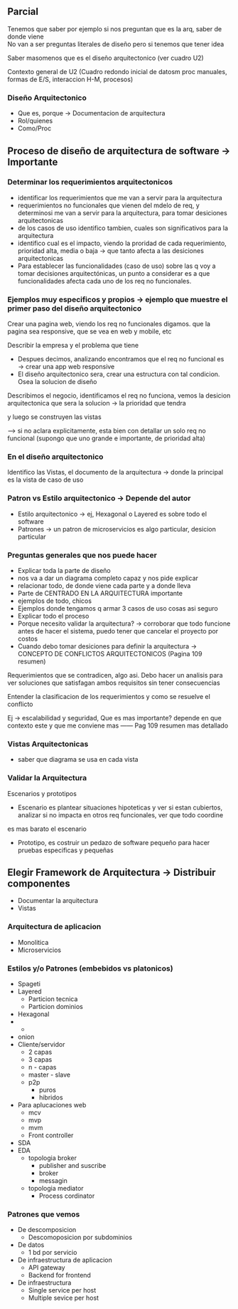 ## Parcial

Tenemos que saber por ejemplo si nos preguntan que es la arq, saber de donde viene  
No van a ser preguntas literales de diseño pero si tenemos que tener idea

Saber masomenos que es el diseño arquitectonico (ver cuadro U2)

Contexto general de U2 (Cuadro redondo inicial de datosm proc manuales, formas de E/S, interaccion H-M, procesos)

  

### Diseño Arquitectonico

- Que es, porque → Documentacion de arquitectura
- Rol/quienes
- Como/Proc

  

## Proceso de diseño de arquitectura de software → Importante

### Determinar los requerimientos arquitectonicos

- identificar los requerimientos que me van a servir para la arquitectura
- requerimientos no funcionales que vienen del mdelo de req, y determinosi me van a servir para la arquitectura, para tomar desiciones arquitectonicas
- de los casos de uso identifico tambien, cuales son significativos para la arquitectura
- identifico cual es el impacto, viendo la proridad de cada requerimiento, prioridad alta, media o baja → que tanto afecta a las desiciones arquitectonicas
- Para establecer las funcionalidades (caso de uso) sobre las q voy a tomar decisiones arquitectónicas, un punto a considerar es a que funcionalidades afecta cada uno de los req no funcionales.

### Ejemplos muy especificos y propios → ejemplo que muestre el primer paso del diseño arquitectonico

Crear una pagina web, viendo los req no funcionales digamos. que la pagina sea responsive, que se vea en web y mobile, etc

Describir la empresa y el problema que tiene

- Despues decimos, analizando encontramos que el req no funcional es → crear una app web responsive
- El diseño arquitectonico sera, crear una estructura con tal condicion. Osea la solucion de diseño

Describimos el negocio, identificamos el req no funciona, vemos la desicion arquitectonica que sera la solucion → la prioridad que tendra

y luego se construyen las vistas

—> si no aclara explicitamente, esta bien con detallar un solo req no funcional (supongo que uno grande e importante, de prioridad alta)

  

### En el diseño arquitectonico

Identifico las Vistas, el documento de la arquitectura → donde la principal es la vista de caso de uso

  

### Patron vs Estilo arquitectonico → Depende del autor

- Estilo arquitectonico → ej, Hexagonal o Layered es sobre todo el software
- Patrones → un patron de microservicios es algo particular, desicion particular

  

### Preguntas generales que nos puede hacer

- Explicar toda la parte de diseño
- nos va a dar un diagrama completo capaz y nos pide explicar
- relacionar todo, de donde viene cada parte y a donde lleva
- Parte de CENTRADO EN LA ARQUITECTURA importante
- ejemplos de todo, chicos
- Ejemplos donde tengamos q armar 3 casos de uso cosas asi seguro
- Explicar todo el proceso
- Porque necesito validar la arquitectura? → corroborar que todo funcione antes de hacer el sistema, puedo tener que cancelar el proyecto por costos
- Cuando debo tomar desiciones para definir la arquitectura → CONCEPTO DE CONFLICTOS ARQUITECTONICOS (Pagina 109 resumen)

Requerimientos que se contradicen, algo asi. Debo hacer un analisis para ver soluciones que satisfagan ambos requisitos sin tener consecuencias

Entender la clasificacion de los requerimientos y como se resuelve el conflicto

Ej → escalabilidad y seguridad, Que es mas importante? depende en que contexto este y que me conviene mas —— Pag 109 resumen mas detallado

  

### Vistas Arquitectonicas

- saber que diagrama se usa en cada vista

  

### Validar la Arquitectura

Escenarios y prototipos

- Escenario es plantear situaciones hipoteticas y ver si estan cubiertos, analizar si no impacta en otros req funcionales, ver que todo coordine

es mas barato el escenario

- Prototipo, es costruir un pedazo de software pequeño para hacer pruebas especificas y pequeñas

  

## Elegir Framework de Arquitectura → Distribuir componentes

- Documentar la arquitectura
- Vistas

  

### Arquitectura de aplicacion

- Monolitica
- Microservicios

  

### Estilos y/o Patrones (embebidos vs platonicos)

- Spageti
- Layered
    - Particion tecnica
    - Particion dominios
- Hexagonal
- -
- onion
- Cliente/servidor
    - 2 capas
    - 3 capas
    - n - capas
    - master - slave
    - p2p
        - puros
        - hibridos
- Para aplucaciones web
    - mcv
    - mvp
    - mvm
    - Front controller
- SDA
- EDA
    - topologia broker
        - publisher and suscribe
        - broker
        - messagin
    - topologia mediator
        - Process cordinator

  

### Patrones que vemos

- De descomposicion
    - Descomoposicion por subdominios
- De datos
    - 1 bd por servicio
- De infraestructura de aplicacion
    - API gateway
    - Backend for frontend
- De infraestructura
    - Single service per host
    - Multiple sevice per host